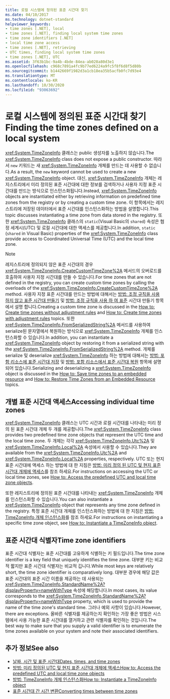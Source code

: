 ```yaml
---
title: 로컬 시스템에 정의된 표준 시간대 찾기
ms.date: 04/10/2017
ms.technology: dotnet-standard
helpviewer_keywords:
- time zones [.NET], local
- time zones [.NET], finding local system time zones
- time zone identifiers [.NET]
- local time zone access
- time zones [.NET], retrieving
- UTC times, finding local system time zones
- time zones [.NET], UTC
ms.assetid: 3f63b1bc-9a4b-4bde-84ea-ab028a80d3e1
ms.openlocfilehash: c968c7891a4fc9b77ed6224a9fc5f8f6d8f5d80b
ms.sourcegitcommit: b1442669f1982d3a1cb18ea35b5acfb0fc7d93e4
ms.translationtype: MT
ms.contentlocale: ko-KR
ms.lasthandoff: 10/30/2020
ms.locfileid: "93063692"
---
```

# <a name="finding-the-time-zones-defined-on-a-local-system"></a><span data-ttu-id="30f17-102">로컬 시스템에 정의된 표준 시간대 찾기</span><span class="sxs-lookup"><span data-stu-id="30f17-102">Finding the time zones defined on a local system</span></span>

<span data-ttu-id="30f17-103"><xref:System.TimeZoneInfo> 클래스는 public 생성자를 노출하지 않습니다.</span><span class="sxs-lookup"><span data-stu-id="30f17-103">The <xref:System.TimeZoneInfo> class does not expose a public constructor.</span></span> <span data-ttu-id="30f17-104">따라서 `new` 키워드는 새 <xref:System.TimeZoneInfo> 개체를 만드는 데 사용할 수 없습니다.</span><span class="sxs-lookup"><span data-stu-id="30f17-104">As a result, the `new` keyword cannot be used to create a new <xref:System.TimeZoneInfo> object.</span></span> <span data-ttu-id="30f17-105">대신, <xref:System.TimeZoneInfo> 개체는 레지스트리에서 미리 정의된 표준 시간대에 대한 정보를 검색하거나 사용자 지정 표준 시간대를 만드는 방식으로 인스턴스화됩니다.</span><span class="sxs-lookup"><span data-stu-id="30f17-105">Instead, <xref:System.TimeZoneInfo> objects are instantiated either by retrieving information on predefined time zones from the registry or by creating a custom time zone.</span></span> <span data-ttu-id="30f17-106">이 항목에서는 레지스트리에 저장된 데이터에서 표준 시간대를 인스턴스화하는 방법을 설명합니다.</span><span class="sxs-lookup"><span data-stu-id="30f17-106">This topic discusses instantiating a time zone from data stored in the registry.</span></span> <span data-ttu-id="30f17-107">또한 <xref:System.TimeZoneInfo> 클래스의 `static`(Visual Basic의 `shared`) 속성은 협정 세계시(UTC) 및 로컬 시간대에 대한 액세스를 제공합니다.</span><span class="sxs-lookup"><span data-stu-id="30f17-107">In addition, `static` (`shared` in Visual Basic) properties of the <xref:System.TimeZoneInfo> class provide access to Coordinated Universal Time (UTC) and the local time zone.</span></span>

> [!NOTE]
> <span data-ttu-id="30f17-108">레지스트리에 정의되지 않은 표준 시간대의 경우 <xref:System.TimeZoneInfo.CreateCustomTimeZone%2A> 메서드의 오버로드를 호출하여 사용자 지정 시간대를 만들 수 있습니다.</span><span class="sxs-lookup"><span data-stu-id="30f17-108">For time zones that are not defined in the registry, you can create custom time zones by calling the overloads of the <xref:System.TimeZoneInfo.CreateCustomTimeZone%2A> method.</span></span> <span data-ttu-id="30f17-109">사용자 지정 표준 시간대를 만드는 방법에 대해서는 [방법: 조정 규칙을 사용 하지 않고 표준 시간대 만들기](create-time-zones-without-adjustment-rules.md) 및 [방법: 조정 규칙을 사용 하 여 표준](create-time-zones-with-adjustment-rules.md) 시간대 만들기 항목에서 설명 합니다.</span><span class="sxs-lookup"><span data-stu-id="30f17-109">Creating a custom time zone is discussed in the [How to: Create time zones without adjustment rules](create-time-zones-without-adjustment-rules.md) and [How to: Create time zones with adjustment rules](create-time-zones-with-adjustment-rules.md) topics.</span></span> <span data-ttu-id="30f17-110">또한 <xref:System.TimeZoneInfo.FromSerializedString%2A> 메서드를 사용하여 serialize된 문자열에서 복원하는 방식으로 <xref:System.TimeZoneInfo> 개체를 인스턴스화할 수 있습니다.</span><span class="sxs-lookup"><span data-stu-id="30f17-110">In addition, you can instantiate a <xref:System.TimeZoneInfo> object by restoring it from a serialized string with the <xref:System.TimeZoneInfo.FromSerializedString%2A> method.</span></span> <span data-ttu-id="30f17-111">개체를 serialize 및 deserialize <xref:System.TimeZoneInfo> 하는 방법에 대해서는 [방법: 포함 리소스에 표준 시간대 저장](save-time-zones-to-an-embedded-resource.md) 및 [방법: 포함 리소스에서 표준 시간대 복원](restore-time-zones-from-an-embedded-resource.md) 항목에 설명 되어 있습니다.</span><span class="sxs-lookup"><span data-stu-id="30f17-111">Serializing and deserializing a <xref:System.TimeZoneInfo> object is discussed in the [How to: Save time zones to an embedded resource](save-time-zones-to-an-embedded-resource.md) and [How to: Restore Time Zones from an Embedded Resource](restore-time-zones-from-an-embedded-resource.md) topics.</span></span>

## <a name="accessing-individual-time-zones"></a><span data-ttu-id="30f17-112">개별 표준 시간대 액세스</span><span class="sxs-lookup"><span data-stu-id="30f17-112">Accessing individual time zones</span></span>

<span data-ttu-id="30f17-113"><xref:System.TimeZoneInfo> 클래스는 UTC 시간과 로컬 시간대를 나타내는 미리 정의 된 표준 시간대 개체 두 개를 제공합니다.</span><span class="sxs-lookup"><span data-stu-id="30f17-113">The <xref:System.TimeZoneInfo> class provides two predefined time zone objects that represent the UTC time and the local time zone.</span></span> <span data-ttu-id="30f17-114">두 개체는 각각 <xref:System.TimeZoneInfo.Utc%2A> 및 <xref:System.TimeZoneInfo.Local%2A> 속성에서 사용할 수 있습니다.</span><span class="sxs-lookup"><span data-stu-id="30f17-114">They are available from the <xref:System.TimeZoneInfo.Utc%2A> and <xref:System.TimeZoneInfo.Local%2A> properties, respectively.</span></span> <span data-ttu-id="30f17-115">UTC 또는 현지 표준 시간대에 액세스 하는 방법에 대 한 지침은 [방법: 미리 정의 된 UTC 및 현지 표준 시간대 개체에 액세스](access-utc-and-local.md)를 참조 하세요.</span><span class="sxs-lookup"><span data-stu-id="30f17-115">For instructions on accessing the UTC or local time zones, see [How to: Access the predefined UTC and local time zone objects](access-utc-and-local.md).</span></span>

<span data-ttu-id="30f17-116">또한 레지스트리에 정의된 표준 시간대를 나타내는 <xref:System.TimeZoneInfo> 개체를 인스턴스화할 수 있습니다.</span><span class="sxs-lookup"><span data-stu-id="30f17-116">You can also instantiate a <xref:System.TimeZoneInfo> object that represents any time zone defined in the registry.</span></span> <span data-ttu-id="30f17-117">특정 표준 시간대 개체를 인스턴스화하는 방법에 대 한 지침은 [방법: TimeZoneInfo 개체 인스턴스화](instantiate-time-zone-info.md)를 참조 하세요.</span><span class="sxs-lookup"><span data-stu-id="30f17-117">For instructions on instantiating a specific time zone object, see [How to: Instantiate a TimeZoneInfo object](instantiate-time-zone-info.md).</span></span>

## <a name="time-zone-identifiers"></a><span data-ttu-id="30f17-118">표준 시간대 식별자</span><span class="sxs-lookup"><span data-stu-id="30f17-118">Time zone identifiers</span></span>

<span data-ttu-id="30f17-119">표준 시간대 식별자는 표준 시간대를 고유하게 식별하는 키 필드입니다.</span><span class="sxs-lookup"><span data-stu-id="30f17-119">The time zone identifier is a key field that uniquely identifies the time zone.</span></span> <span data-ttu-id="30f17-120">대부분 키는 비교적 짧지만 표준 시간대 식별자는 비교적 깁니다.</span><span class="sxs-lookup"><span data-stu-id="30f17-120">While most keys are relatively short, the time zone identifier is comparatively long.</span></span> <span data-ttu-id="30f17-121">대부분 경우에 해당 값은 표준 시간대의 표준 시간 이름을 제공하는 데 사용되는 <xref:System.TimeZoneInfo.StandardName%2A?displayProperty=nameWithType> 속성에 해당합니다.</span><span class="sxs-lookup"><span data-stu-id="30f17-121">In most cases, its value corresponds to the <xref:System.TimeZoneInfo.StandardName%2A?displayProperty=nameWithType> property, which is used to provide the name of the time zone's standard time.</span></span> <span data-ttu-id="30f17-122">그러나 예외 사항이 있습니다.</span><span class="sxs-lookup"><span data-stu-id="30f17-122">However, there are exceptions.</span></span> <span data-ttu-id="30f17-123">올바른 식별자를 제공하는지 확인하는 가장 좋은 방법은 시스템에서 사용 가능한 표준 시간대를 열거하고 관련 식별자를 확인하는 것입니다.</span><span class="sxs-lookup"><span data-stu-id="30f17-123">The best way to make sure that you supply a valid identifier is to enumerate the time zones available on your system and note their associated identifiers.</span></span>

## <a name="see-also"></a><span data-ttu-id="30f17-124">추가 정보</span><span class="sxs-lookup"><span data-stu-id="30f17-124">See also</span></span>

- [<span data-ttu-id="30f17-125">날짜, 시간 및 표준 시간대</span><span class="sxs-lookup"><span data-stu-id="30f17-125">Dates, times, and time zones</span></span>](index.md)
- [<span data-ttu-id="30f17-126">방법: 미리 정의된 UTC 및 현지 표준 시간대 개체에 액세스</span><span class="sxs-lookup"><span data-stu-id="30f17-126">How to: Access the predefined UTC and local time zone objects</span></span>](access-utc-and-local.md)
- [<span data-ttu-id="30f17-127">방법: TimeZoneInfo 개체 인스턴스화</span><span class="sxs-lookup"><span data-stu-id="30f17-127">How to: Instantiate a TimeZoneInfo object</span></span>](instantiate-time-zone-info.md)
- [<span data-ttu-id="30f17-128">표준 시간대 간 시간 변환</span><span class="sxs-lookup"><span data-stu-id="30f17-128">Converting times between time zones</span></span>](converting-between-time-zones.md)
